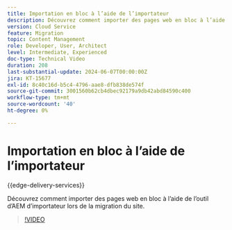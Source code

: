 ```yaml
---
title: Importation en bloc à l’aide de l’importateur
description: Découvrez comment importer des pages web en bloc à l’aide de l’outil d’AEM d’importateur lors de la migration du site.
version: Cloud Service
feature: Migration
topic: Content Management
role: Developer, User, Architect
level: Intermediate, Experienced
doc-type: Technical Video
duration: 208
last-substantial-update: 2024-06-07T00:00:00Z
jira: KT-15677
exl-id: 8c40c16d-b5c4-4796-aae8-dfb838de574f
source-git-commit: 3001560b62cb4dbec92179a9db42abd84590c400
workflow-type: tm+mt
source-wordcount: '40'
ht-degree: 0%

---
```


# Importation en bloc à l’aide de l’importateur

{{edge-delivery-services}}

Découvrez comment importer des pages web en bloc à l’aide de l’outil d’AEM d’importateur lors de la migration du site.

>[!VIDEO](https://video.tv.adobe.com/v/3429597/?learn=on)
